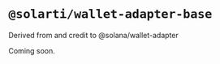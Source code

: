 # `@solarti/wallet-adapter-base`

Derived from and credit to @solana/wallet-adapter

<!-- @TODO -->

Coming soon.
